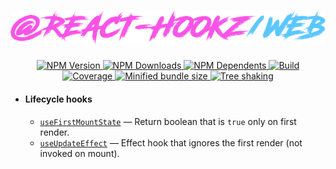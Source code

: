 <div align="center">
  <h1><img src=".github/logo.png" alt="@react-hookz/web"></h1>
  <p>
    <a href="https://www.npmjs.com/package/@react-hookz/web">
      <img src="https://flat.badgen.net/npm/v/@react-hookz/web" alt="NPM Version">
    </a>
    <a href="https://www.npmjs.com/package/@react-hookz/web">
      <img src="https://flat.badgen.net/npm/dm/@react-hookz/web" alt="NPM Downloads">
    </a>
    <a href="https://www.npmjs.com/package/@react-hookz/web">
      <img src="https://flat.badgen.net/npm/dependents/@react-hookz/web" alt="NPM Dependents">
    </a>
    <a href="https://github.com/react-hookz/web/actions">
      <img src="https://img.shields.io/github/workflow/status/react-hookz/web/CI?style=flat-square" alt="Build">
    </a>
    <a href="https://app.codecov.io/gh/react-hookz/web">
      <img src="https://flat.badgen.net/codecov/c/github/react-hookz/web" alt="Coverage">
    </a>
    <a href="https://bundlephobia.com/result?p=@react-hookz/web">
      <img src="https://flat.badgen.net/bundlephobia/minzip/@react-hookz/web" alt="Minified bundle size">
    </a>
    <a href="https://bundlephobia.com/result?p=@react-hookz/web">
      <img src="https://flat.badgen.net/bundlephobia/tree-shaking/@react-hookz/web" alt="Tree shaking">
    </a>
  </p>
</div>

- #### Lifecycle hooks
  - [`useFirstMountState`](https://react-hookz.github.io/web/?path=/docs/lifecycle-usefirstmountstate)
    — Return boolean that is `true` only on first render.
  - [`useUpdateEffect`](https://react-hookz.github.io/web/?path=/docs/lifecycle-useupdateeffect)
    — Effect hook that ignores the first render (not invoked on mount).
